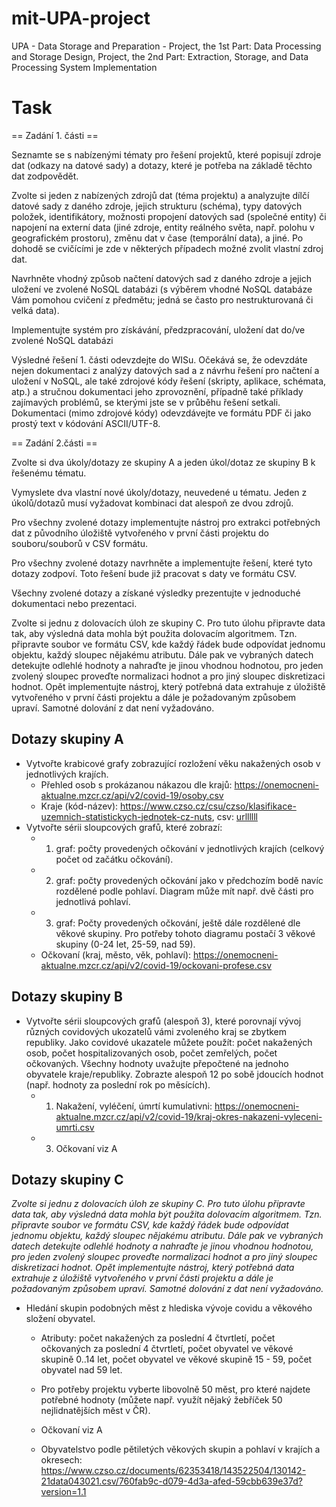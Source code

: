 # mit-UPA-project


UPA - Data Storage and Preparation - Project, the 1st Part: Data Processing and Storage Design, Project, the 2nd Part: Extraction, Storage, and Data Processing System Implementation

# Task

== Zadání 1. části ==

Seznamte se s nabízenými tématy pro řešení projektů, které popisují zdroje dat (odkazy na datové sady) a dotazy, které je potřeba na základě těchto dat zodpovědět.

Zvolte si jeden z nabízených zdrojů dat (téma projektu) a analyzujte dílčí datové sady z daného zdroje, jejich strukturu (schéma), typy datových položek, identifikátory, možnosti propojení datových sad (společné entity) či napojení na externí data (jiné zdroje, entity reálného světa, např. polohu v geografickém prostoru), změnu dat v čase (temporální data), a jiné. Po dohodě se cvičícími je zde v některých případech možné zvolit vlastní zdroj dat.

Navrhněte vhodný způsob načtení datových sad z daného zdroje a jejich uložení ve zvolené NoSQL databázi (s výběrem vhodné NoSQL databáze Vám pomohou cvičení z předmětu; jedná se často pro nestrukturovaná či velká data).

Implementujte systém pro získávání, předzpracování, uložení dat do/ve zvolené NoSQL databázi

Výsledné řešení 1. části odevzdejte do WISu. Očekává se, že odevzdáte nejen dokumentaci z analýzy datových sad a z návrhu řešení pro načtení a uložení v NoSQL, ale také zdrojové kódy řešení (skripty, aplikace, schémata, atp.) a stručnou dokumentaci jeho zprovoznění, případně také příklady zajímavých problémů, se kterými jste se v průběhu řešení setkali. Dokumentaci (mimo zdrojové kódy) odevzdávejte ve formátu PDF či jako prostý text v kódování ASCII/UTF-8.

== Zadání 2.části ==

Zvolte si dva úkoly/dotazy ze skupiny A a jeden úkol/dotaz ze skupiny B k řešenému tématu. 

Vymyslete dva vlastní nové úkoly/dotazy, neuvedené u tématu. Jeden z úkolů/dotazů musí vyžadovat kombinaci dat alespoň ze dvou zdrojů. 

Pro všechny zvolené dotazy implementujte nástroj pro extrakci potřebných dat z původního úložiště vytvořeného v první části projektu do souboru/souborů v CSV formátu.

Pro všechny zvolené dotazy navrhněte a implementujte řešení, které tyto dotazy zodpoví. Toto řešení bude již pracovat s daty ve formátu CSV. 

Všechny zvolené dotazy a získané výsledky prezentujte v jednoduché dokumentaci nebo prezentaci.

Zvolte si jednu z dolovacích úloh ze skupiny C. Pro tuto úlohu připravte data tak, aby výsledná data mohla být použita dolovacím algoritmem. Tzn. připravte soubor ve formátu CSV, kde každý řádek bude odpovídat jednomu objektu, každý sloupec nějakému atributu. Dále pak ve vybraných datech detekujte odlehlé hodnoty a nahraďte je jinou vhodnou hodnotou, pro jeden zvolený sloupec proveďte normalizaci hodnot a pro jiný sloupec diskretizaci hodnot. Opět implementujte nástroj, který potřebná data extrahuje z úložiště vytvořeného v první části projektu a dále je požadovaným způsobem upraví. Samotné dolování z dat není vyžadováno.

## Dotazy skupiny A
* Vytvořte krabicové grafy zobrazující rozložení věku nakažených osob v jednotlivých krajích.
   * Přehled osob s prokázanou nákazou dle krajů: https://onemocneni-aktualne.mzcr.cz/api/v2/covid-19/osoby.csv
   * Kraje (kód-název): https://www.czso.cz/csu/czso/klasifikace-uzemnich-statistickych-jednotek-cz-nuts, csv: [urllllll](http://stistko.uiv.cz/katalog/ciselnik11.asp?idc=AKEN&ciselnik=%DAzemn%ED%20statistick%E9%20jednotky%20(CZ-NUTS)%20podle%20EU&aap=on)
* Vytvořte sérii sloupcových grafů, které zobrazí:
    * 1. graf: počty provedených očkování v jednotlivých krajích (celkový počet od začátku očkování).
    * 2. graf: počty provedených očkování jako v předchozím bodě navíc rozdělené podle pohlaví. Diagram může mít např. dvě části pro jednotlivá pohlaví.
    * 3. graf: Počty provedených očkování, ještě dále rozdělené dle věkové skupiny. Pro potřeby tohoto diagramu postačí 3 věkové skupiny (0-24 let, 25-59, nad 59).
    * Očkovaní (kraj, město, věk, pohlaví): https://onemocneni-aktualne.mzcr.cz/api/v2/covid-19/ockovani-profese.csv

## Dotazy skupiny B

* Vytvořte sérii sloupcových grafů (alespoň 3), které porovnají vývoj různých covidových ukozatelů vámi zvoleného kraj se zbytkem republiky. Jako covidové ukazatele můžete použít: počet nakažených osob, počet hospitalizovaných osob, počet zemřelých, počet očkovaných. Všechny hodnoty uvažujte přepočtené na jednoho obyvatele kraje/republiky. Zobrazte alespoň 12 po sobě jdoucích hodnot (např. hodnoty za poslední rok po měsících).
  * 1. Nakažení, vyléčení, úmrtí kumulativni: https://onemocneni-aktualne.mzcr.cz/api/v2/covid-19/kraj-okres-nakazeni-vyleceni-umrti.csv
  * 3. Očkovaní viz A

## Dotazy skupiny C

*Zvolte si jednu z dolovacích úloh ze skupiny C. Pro tuto úlohu připravte data tak, aby výsledná data mohla být použita dolovacím algoritmem. Tzn. připravte soubor ve formátu CSV, kde každý řádek bude odpovídat jednomu objektu, každý sloupec nějakému atributu. Dále pak ve vybraných datech detekujte odlehlé hodnoty a nahraďte je jinou vhodnou hodnotou, pro jeden zvolený sloupec proveďte normalizaci hodnot a pro jiný sloupec diskretizaci hodnot. Opět implementujte nástroj, který potřebná data extrahuje z úložiště vytvořeného v první části projektu a dále je požadovaným způsobem upraví. Samotné dolování z dat není vyžadováno.*

* Hledání skupin podobných měst z hlediska vývoje covidu a věkového složení obyvatel.
  * Atributy: počet nakažených za poslední 4 čtvrtletí, počet očkovaných za poslední 4 čtvrtletí, počet obyvatel ve věkové skupině 0..14 let, počet obyvatel ve věkové skupině 15 - 59, počet obyvatel nad 59 let.
  * Pro potřeby projektu vyberte libovolně 50 měst, pro které najdete potřebné hodnoty (můžete např. využít nějaký žebříček 50 nejlidnatějších měst v ČR).

  * Očkovaní viz A
  * Obyvatelstvo podle pětiletých věkových skupin a pohlaví v krajích a okresech: https://www.czso.cz/documents/62353418/143522504/130142-21data043021.csv/760fab9c-d079-4d3a-afed-59cbb639e37d?version=1.1
